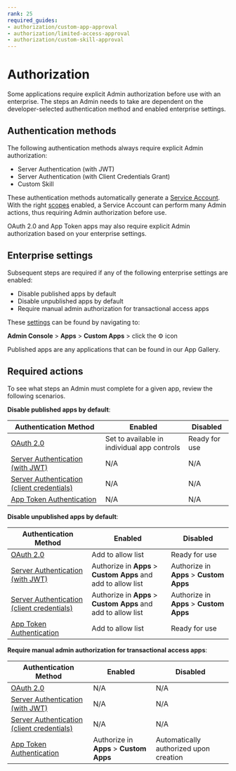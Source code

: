 ```yaml
---
rank: 25
required_guides: 
- authorization/custom-app-approval
- authorization/limited-access-approval
- authorization/custom-skill-approval
---
```


# Authorization 

Some applications require explicit Admin authorization before use with an
enterprise. The steps an Admin needs to take are dependent on the 
developer-selected authentication method and enabled enterprise settings. 

## Authentication methods

The following authentication methods always require explicit Admin 
authorization: 

- Server Authentication (with JWT)
- Server Authentication (with Client Credentials Grant)
- Custom Skill 

These authentication methods automatically generate a [Service Account][sa].
With the right [scopes][scopes] enabled, a Service Account can perform many
Admin actions, thus requiring Admin authorization before use. 

OAuth 2.0 and App Token apps may also require explicit Admin authorization based
on your enterprise settings. 

## Enterprise settings

Subsequent steps are required if any of the following enterprise settings are
enabled: 

- Disable published apps by default
- Disable unpublished apps by default
- Require manual admin authorization for transactional access apps

These [settings][setting] can be found by navigating to: 

**Admin Console** > **Apps** > **Custom Apps** > click the ⚙ icon

<Message tip>
 Published apps are any applications that can be found in our App Gallery.
</Message>

## Required actions

To see what steps an Admin must complete for a given app, review the following
scenarios. 

<!-- markdownlint-disable line-length -->
<!--alex ignore-->
**Disable published apps by default**:

| Authentication Method                            | Enabled                                     | Disabled
| ------------------------------------------------ | ------------------------------------------- | -------------- |
|[OAuth 2.0][standauth]                            | Set to available in individual app controls | Ready for use  |
|[Server Authentication (with JWT)][jwt]           | N/A                                         | N/A            |
|[Server Authentication (client credentials)][cc]  | N/A                                         | N/A            |
|[App Token Authentication][apptoken]              | N/A                                         | N/A            |

**Disable unpublished apps by default**: 

| Authentication Method                            | Enabled                                                       | Disabled
| ------------------------------------------------ | ------------------------------------------------------------- | --------------------------------------- |
|[OAuth 2.0][standauth]                            | Add to allow list                                             | Ready for use                           |
|[Server Authentication (with JWT)][jwt]           | Authorize in **Apps** > **Custom Apps** and add to allow list | Authorize in **Apps** > **Custom Apps** |
|[Server Authentication (client credentials)][cc]  | Authorize in **Apps** > **Custom Apps** and add to allow list | Authorize in **Apps** > **Custom Apps** |
|[App Token Authentication][apptoken]              | Add to allow list                                             | Ready for use                           |

**Require manual admin authorization for transactional access apps**: 

| Authentication Method                            | Enabled                                 | Disabled                                 |
| ------------------------------------------------ | ----------------------------------------| ---------------------------------------- |
|[OAuth 2.0][standauth]                            | N/A                                     | N/A                                      |
|[Server Authentication (with JWT)][jwt]           | N/A                                     | N/A                                      |
|[Server Authentication (client credentials)][cc]  | N/A                                     | N/A                                      |
|[App Token Authentication][apptoken]              | Authorize in **Apps** > **Custom Apps** | Automatically authorized upon creation   |

<!--alex enable-->
<!-- markdownlint-enable line-length -->

[setting]: https://support.box.com/hc/en-us/articles/360044196653-Managing-custom-apps
[sa]: g://getting-started/user-types/service-account
[scopes]: g://api-calls/permissions-and-errors/scopes
[ag]: g://applications/app-gallery
[standauth]: g://authentication/oauth2
[jwt]: g://authentication/jwt
[cc]: g://authentication/client-credentials
[apptoken]: g://authentication/app-token
